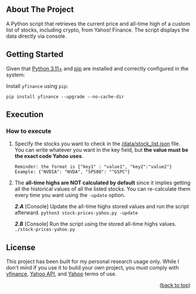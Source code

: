 ## About The Project <a id="top"></a>
A Python script that retrieves the current price and all-time high of a custom list of stocks, including crypto, from Yahoo! Finance. The script displays the data directly via console.

## Getting Started
Given that [Python 3.11+](https://www.python.org/downloads/) and [pip](https://pip.pypa.io/en/stable/) are installed and correctly configured in the system:

Install  `yfinance`  using  `pip`:

```pip install yfinance --upgrade --no-cache-dir```

## Execution
### How to execute
1. Specify the stocks you want to check in the [/data/stock_list.json](data/stock_list.json) file. You can write whatever you want in the key field, but **the value must be the exact code Yahoo uses**. 
	 ```
	 Reminder: the format is {"key1" : "value1", "key2":"value2"} 
	 Example: {"NVDIA": "NVDA", "SP500": "^GSPC"}
	 ```
2. The **all-time highs are NOT calculated by default** since it implies getting all the historical values of all the listed stocks. You can re-calculate them every time you want using the `-update` option.
	
	***2.A***  [Console] Update the all-time highs stored values and run the script afterward.
	```python3 stock-prices-yahoo.py -update``` 
	
	***2.B*** [Console] Run the script using the stored all-time highs values.
	```./stock-prices-yahoo.py```

## License
This project has been built for my personal research usage only. While I don't mind if you use it to build your own project, you must comply with  [yfinance](https://github.com/ranaroussi/yfinance), [Yahoo API](https://legal.yahoo.com/us/en/yahoo/terms/product-atos/apiforydn/index.html), and [Yahoo](https://policies.yahoo.com/us/en/yahoo/terms/index.htm) terms of use.

<p align="right">(<a href="#top">back to top</a>)</p>
